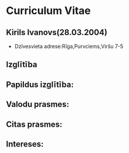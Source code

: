 # Curriculum Vitae


## Kirils Ivanovs(28.03.2004)
* Dzīvesvieta adrese:Rīga,Purvciems,Viršu 7-5
## Izglītība

## Papildus izglītība:

## Valodu prasmes:

## Citas prasmes:

## Intereses: